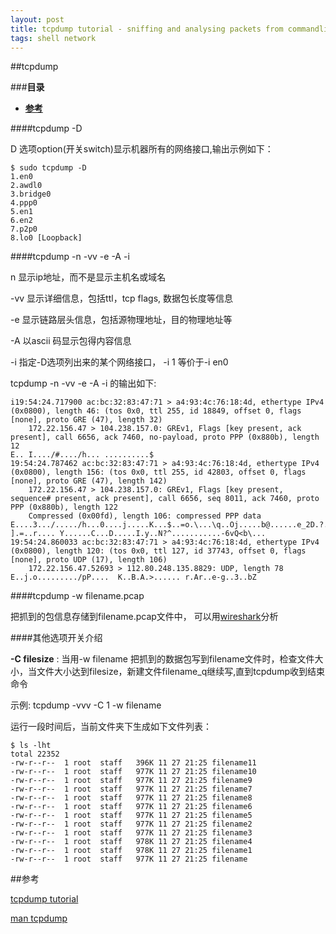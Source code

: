 ```yaml
---
layout: post
title: tcpdump tutorial - sniffing and analysing packets from commandline
tags: shell network
---
```


##tcpdump 

###**目录**
* [**参考**](#参考)

####tcpdump -D

D 选项option(开关switch)显示机器所有的网络接口,输出示例如下：

```
$ sudo tcpdump -D
1.en0
2.awdl0
3.bridge0
4.ppp0
5.en1
6.en2
7.p2p0
8.lo0 [Loopback]
```

####tcpdump -n -vv -e -A -i 

n 显示ip地址，而不是显示主机名或域名

-vv 显示详细信息，包括ttl，tcp flags, 数据包长度等信息

-e 显示链路层头信息，包括源物理地址，目的物理地址等

-A 以ascii 码显示包得内容信息

-i 指定-D选项列出来的某个网络接口， -i 1 等价于-i en0

tcpdump -n -vv -e -A -i 的输出如下:

```
i19:54:24.717900 ac:bc:32:83:47:71 > a4:93:4c:76:18:4d, ethertype IPv4 (0x0800), length 46: (tos 0x0, ttl 255, id 18849, offset 0, flags [none], proto GRE (47), length 32)
    172.22.156.47 > 104.238.157.0: GREv1, Flags [key present, ack present], call 6656, ack 7460, no-payload, proto PPP (0x880b), length 12
E.. I..../#..../h... ..........$
19:54:24.787462 ac:bc:32:83:47:71 > a4:93:4c:76:18:4d, ethertype IPv4 (0x0800), length 156: (tos 0x0, ttl 255, id 42803, offset 0, flags [none], proto GRE (47), length 142)
    172.22.156.47 > 104.238.157.0: GREv1, Flags [key present, sequence# present, ack present], call 6656, seq 8011, ack 7460, proto PPP (0x880b), length 122
    Compressed (0x00fd), length 106: compressed PPP data
E....3.../...../h...0....j.....K...$..=o.\...\q..Oj.....b@......e_2D.?.........x1kvF
].=..r.... Y......C...D.....I.y..N?^...........-6vQ<b\...
19:54:24.860033 ac:bc:32:83:47:71 > a4:93:4c:76:18:4d, ethertype IPv4 (0x0800), length 120: (tos 0x0, ttl 127, id 37743, offset 0, flags [none], proto UDP (17), length 106)
    172.22.156.47.52693 > 112.80.248.135.8829: UDP, length 78
E..j.o........./pP....  K..B.A.>...... r.Ar..e-g..3..bZ
```

####tcpdump -w filename.pcap

把抓到的包信息存储到filename.pcap文件中， 可以用[wireshark](https://www.wireshark.org/)分析

####其他选项开关介绍

**-C filesize** : 当用-w filename 把抓到的数据包写到filename文件时，检查文件大小，当文件大小达到filesize，新建文件filename_q继续写,直到tcpdump收到结束命令

示例: tcpdump -vvv -C 1 -w filename

运行一段时间后，当前文件夹下生成如下文件列表：

```
$ ls -lht
total 22352
-rw-r--r--  1 root  staff   396K 11 27 21:25 filename11
-rw-r--r--  1 root  staff   977K 11 27 21:25 filename10
-rw-r--r--  1 root  staff   977K 11 27 21:25 filename9
-rw-r--r--  1 root  staff   977K 11 27 21:25 filename7
-rw-r--r--  1 root  staff   977K 11 27 21:25 filename8
-rw-r--r--  1 root  staff   977K 11 27 21:25 filename6
-rw-r--r--  1 root  staff   977K 11 27 21:25 filename5
-rw-r--r--  1 root  staff   977K 11 27 21:25 filename2
-rw-r--r--  1 root  staff   977K 11 27 21:25 filename3
-rw-r--r--  1 root  staff   978K 11 27 21:25 filename4
-rw-r--r--  1 root  staff   978K 11 27 21:25 filename1
-rw-r--r--  1 root  staff   977K 11 27 21:25 filename
```

<a id="参考"></a>
##参考

[tcpdump tutorial](http://www.binarytides.com/tcpdump-tutorial-sniffing-analysing-packets/)

[man tcpdump](http://www.tcpdump.org/tcpdump_man.html)

